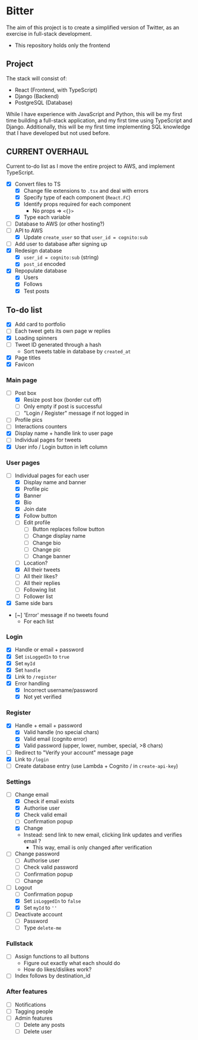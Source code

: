 # Bitter

The aim of this project is to create a simplified version of Twitter, as an exercise in full-stack development.

- This repository holds only the frontend

## Project

The stack will consist of:

- React (Frontend, with TypeScript)
- Django (Backend)
- PostgreSQL (Database)

While I have experience with JavaScript and Python, this will be my first time building a full-stack application, and my first time using TypeScript and Django. Additionally, this will be my first time implementing SQL knowledge that I have developed but not used before.

## CURRENT OVERHAUL

Current to-do list as I move the entire project to AWS, and implement TypeScript.

- [x] Convert files to TS
  - [x] Change file extensions to `.tsx` and deal with errors
  - [x] Specify type of each component (`React.FC`)
  - [x] Identify props required for each component
    - No props => `<{}>`
  - [x] Type each variable
- [ ] Database to AWS (or other hosting?)
- [ ] API to AWS
  - [x] Update `create_user` so that `user_id = cognito:sub`
- [ ] Add user to database after signing up
- [x] Redesign database
  - [x] `user_id = cognito:sub` (string)
  - [x] `post_id` encoded
- [x] Repopulate database
  - [x] Users
  - [x] Follows
  - [x] Test posts

## To-do list

- [x] Add card to portfolio
- [ ] Each tweet gets its own page w replies
- [x] Loading spinners
- [ ] Tweet ID generated through a hash
  - Sort tweets table in database by `created_at`
- [x] Page titles
- [x] Favicon

### Main page

- [ ] Post box
  - [x] Resize post box (border cut off)
  - [ ] Only empty if post is successful
  - [ ] "Login / Register" message if not logged in
- [ ] Profile pics
- [ ] Interactions counters
- [x] Display name + handle link to user page
- [ ] Individual pages for tweets
- [x] User info / Login button in left column

### User pages

- [ ] Individual pages for each user
  - [x] Display name and banner
  - [x] Profile pic
  - [x] Banner
  - [x] Bio
  - [x] Join date
  - [x] Follow button
  - [ ] Edit profile
    - [ ] Button replaces follow button
    - [ ] Change display name
    - [ ] Change bio
    - [ ] Change pic
    - [ ] Change banner
  - [ ] Location?
  - [x] All their tweets
  - [ ] All their likes?
  - [ ] All their replies
  - [ ] Following list
  - [ ] Follower list
- [x] Same side bars
- [~] 'Error' message if no tweets found
  - For each list

### Login

- [x] Handle or email + password
- [x] Set `isLoggedIn` to `true`
- [x] Set `myId`
- [x] Set `handle`
- [x] Link to `/register`
- [x] Error handling
  - [x] Incorrect username/password
  - [x] Not yet verified

### Register

- [x] Handle + email + password
  - [x] Valid handle (no special chars)
  - [x] Valid email (cognito error)
  - [x] Valid password (upper, lower, number, special, >8 chars)
- [ ] Redirect to "Verify your account" message page
- [x] Link to `/login`
- [ ] Create database entry (use Lambda + Cognito / in `create-api-key`)

### Settings

- [ ] Change email
  - [x] Check if email exists
  - [x] Authorise user
  - [x] Check valid email
  - [ ] Confirmation popup
  - [x] Change
  - Instead: send link to new email, clicking link updates and verifies email ?
    - This way, email is only changed after verification
- [ ] Change password
  - [ ] Authorise user
  - [ ] Check valid password
  - [ ] Confirmation popup
  - [ ] Change
- [ ] Logout
  - [ ] Confirmation popup
  - [x] Set `isLoggedIn` to `false`
  - [x] Set `myId` to `''`
- [ ] Deactivate account
  - [ ] Password
  - [ ] Type `delete-me`

### Fullstack

- [ ] Assign functions to all buttons
  - Figure out exactly what each should do
  - How do likes/dislikes work?
- [ ] Index follows by destination_id

### After features

- [ ] Notifications
- [ ] Tagging people
- [ ] Admin features
  - [ ] Delete any posts
  - [ ] Delete user
